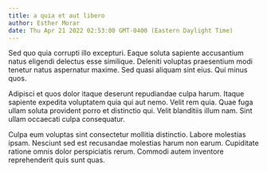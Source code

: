 ```yaml
---
title: a quia et aut libero
author: Esther Morar
date: Thu Apr 21 2022 02:53:00 GMT-0400 (Eastern Daylight Time)
---
```

Sed quo quia corrupti illo excepturi. Eaque soluta sapiente accusantium natus eligendi delectus esse similique. Deleniti voluptas praesentium modi tenetur natus aspernatur maxime. Sed quasi aliquam sint eius. Qui minus quos.

 Adipisci et quos dolor itaque deserunt repudiandae culpa harum. Itaque sapiente expedita voluptatem quia qui aut nemo. Velit rem quia. Quae fuga ullam soluta provident porro et distinctio qui. Velit blanditiis illum nam. Sint ullam occaecati culpa consequatur.

 Culpa eum voluptas sint consectetur mollitia distinctio. Labore molestias ipsam. Nesciunt sed est recusandae molestias harum non earum. Cupiditate ratione omnis dolor perspiciatis rerum. Commodi autem inventore reprehenderit quis sunt quas.